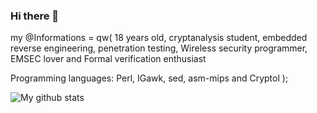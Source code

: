 ### Hi there 👋

my @Informations = qw(
18 years old, 
cryptanalysis student, 
embedded reverse engineering,
penetration testing,
Wireless security programmer,
EMSEC lover and Formal verification enthusiast

Programming languages: Perl, IGawk, sed, asm-mips and Cryptol
);

![My github stats](https://github-readme-stats.vercel.app/api?username=Baseband-processor&show_icons=true&include_all_commits=true&count_private=true&hide=stars)

<!--
**Baseband-processor/Baseband-processor** is a ✨ _special_ ✨ repository because its `README.md` (this file) appears on your GitHub profile.

Here are some ideas to get you started:

- 🔭 I’m currently working on ...
- 🌱 I’m currently learning ...
- 👯 I’m looking to collaborate on ...
- 🤔 I’m looking for help with ...
- 💬 Ask me about ...
- 📫 How to reach me: ...
- 😄 Pronouns: ...
- ⚡ Fun fact: ...
-->
